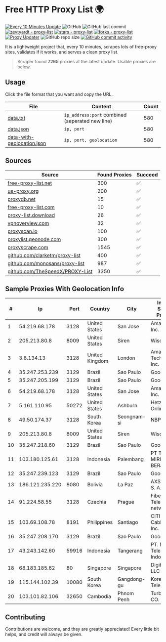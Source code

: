 
# Free HTTP Proxy List 🌍

[![Every 10 Minutes Update](https://github.com/mertguvencli/http-proxy-list/actions/workflows/main.yml/badge.svg?branch=main)](https://github.com/mertguvencli/http-proxy-list/actions/workflows/main.yml)
![GitHub](https://img.shields.io/github/license/mertguvencli/http-proxy-list)
![GitHub last commit](https://img.shields.io/github/last-commit/mertguvencli/http-proxy-list)
[![zevtyardt - proxy-list](https://img.shields.io/static/v1?label=zevtyardt&message=proxy-list&color=blue&logo=github)](https://github.com/zevtyardt/proxy-list "Go to GitHub repo")
[![stars - proxy-list](https://img.shields.io/github/stars/zevtyardt/proxy-list?style=social)](https://github.com/zevtyardt/proxy-list)
[![forks - proxy-list](https://img.shields.io/github/forks/zevtyardt/proxy-list?style=social)](https://github.com/zevtyardt/proxy-list)
[![Proxy Updater](https://github.com/zevtyardt/proxy-list/workflows/Proxy%20Updater/badge.svg)](https://github.com/zevtyardt/proxy-list/actions?query=workflow:"Proxy+Updater")
![GitHub repo size](https://img.shields.io/github/repo-size/zevtyardt/proxy-list)
[![GitHub commit activity](https://img.shields.io/github/commit-activity/m/zevtyardt/proxy-list?logo=commits)](https://github.com/zevtyardt/proxy-list/commits/main)

It is a lightweight project that, every 10 minutes, scrapes lots of free-proxy sites, validates if it works, and serves a clean proxy list.

> Scraper found **7265** proxies at the latest update. Usable proxies are below.

## Usage

Click the file format that you want and copy the URL.

|File|Content|Count|
|----|-------|-----|
|[data.txt](https://raw.githubusercontent.com/mertguvencli/http-proxy-list/main/proxy-list/data.txt)|`ip_address:port` combined (seperated new line)|580|
|[data.json](https://raw.githubusercontent.com/mertguvencli/http-proxy-list/main/proxy-list/data.json)|`ip, port`|580|
|[data-with-geolocation.json](https://raw.githubusercontent.com/mertguvencli/http-proxy-list/main/proxy-list/data-with-geolocation.json)|`ip, port, geolocation`|580|

## Sources

|Source|Found Proxies|Succeed|
|------|-------------|-------|
|[free-proxy-list.net](https://free-proxy-list.net)|300|✅|
|[us-proxy.org](https://www.us-proxy.org)|200|✅|
|[proxydb.net](http://proxydb.net)|15|✅|
|[free-proxy-list.com](https://free-proxy-list.com/?page=&port=&type%5B%5D=http&type%5B%5D=https&up_time=0&search=Search)|10|✅|
|[proxy-list.download](https://www.proxy-list.download/HTTP)|26|✅|
|[vpnoverview.com](https://vpnoverview.com/privacy/anonymous-browsing/free-proxy-servers)|32|✅|
|[proxyscan.io](https://www.proxyscan.io)|100|✅|
|[proxylist.geonode.com](https://proxylist.geonode.com/api/proxy-list?limit=300&page=1&sort_by=lastChecked&sort_type=desc&protocols=http,https)|300|✅|
|[proxyscrape.com](https://api.proxyscrape.com/v2/?request=displayproxies&protocol=http&timeout=10000&country=all&ssl=all&anonymity=all)|1545|✅|
|[github.com/clarketm/proxy-list](https://raw.githubusercontent.com/clarketm/proxy-list/master/proxy-list-raw.txt)|400|✅|
|[github.com/monosans/proxy-list](https://raw.githubusercontent.com/monosans/proxy-list/main/proxies/http.txt)|987|✅|
|[github.com/TheSpeedX/PROXY-List](https://raw.githubusercontent.com/TheSpeedX/PROXY-List/master/http.txt)|3350|✅|


## Sample Proxies With Geolocation Info

|#|Ip|Port|Country|City|Internet Service Provider|
|-|--|----|-------|----|-------------------------|
|1|54.219.68.178|3128|United States|San Jose|Amazon.com, Inc.|
|2|205.213.80.8|8009|United States|Siren|WiscNet|
|3|3.8.134.13|3128|United Kingdom|London|Amazon Technologies Inc.|
|4|35.247.253.239|3129|Brazil|Sao Paulo|Google LLC|
|5|35.247.205.199|3129|Brazil|Sao Paulo|Google LLC|
|6|54.219.68.178|3128|United States|San Jose|Amazon.com, Inc.|
|7|5.161.110.95|50272|United States|Ashburn|Hetzner Online GmbH|
|8|49.50.174.37|3128|South Korea|Seongnam-si|NBP|
|9|205.213.80.8|8009|United States|Siren|WiscNet|
|10|35.247.218.60|3129|Brazil|Sao Paulo|Google LLC|
|11|103.180.125.61|3128|Indonesia|Palembang|PT TOKO MIRING BERJAYA|
|12|35.247.239.123|3129|Brazil|Sao Paulo|Google LLC|
|13|186.121.235.220|8080|Bolivia|La Paz|AXS Bolivia S. A.|
|14|91.224.58.55|3128|Czechia|Prague|Fiber Telecom network|
|15|103.69.108.78|8191|Philippines|Santiago|CITI Cableworld Inc.|
|16|35.247.208.170|3129|Brazil|Sao Paulo|Google LLC|
|17|43.243.142.60|59916|Indonesia|Tangerang|PT. Mora Telematika Indonesia|
|18|68.183.185.62|80|Singapore|Singapore|DigitalOcean, LLC|
|19|115.144.102.39|10080|South Korea|Gangdong-gu|Korea Telecom|
|20|103.101.82.106|32650|Cambodia|Phnom Penh|Turbotech CO.|



## Contributing

Contributions are welcome, and they are greatly appreciated! Every
little bit helps, and credit will always be given.

